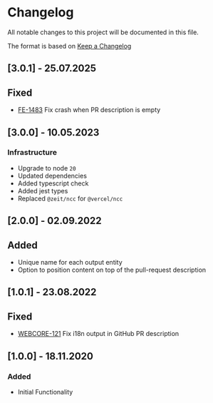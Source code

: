 # Changelog
All notable changes to this project will be documented in this file.

The format is based on [Keep a Changelog](http://keepachangelog.com/)

## [3.0.1] - 25.07.2025

## Fixed
- [FE-1483](https://zattoo2.atlassian.net/browse/FE-1483) Fix crash when PR description is empty

## [3.0.0] - 10.05.2023

### Infrastructure
- Upgrade to node `20`
- Updated dependencies
- Added typescript check
- Added jest types
- Replaced `@zeit/ncc` for `@vercel/ncc`

## [2.0.0] - 02.09.2022

## Added
- Unique name for each output entity
- Option to position content on top of the pull-request description

## [1.0.1] - 23.08.2022

## Fixed
- [WEBCORE-121](https://zattoo2.atlassian.net/browse/WEBCORE-121) Fix i18n output in GitHub PR description

## [1.0.0] - 18.11.2020

### Added
- Initial Functionality
